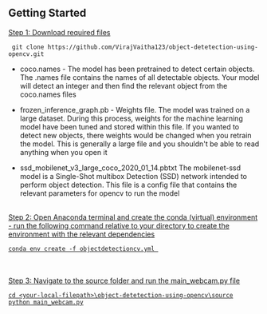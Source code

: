 

## Getting Started
<u> Step 1: Download required files </u> <br>

```
 git clone https://github.com/VirajVaitha123/object-detetection-using-opencv.git
```

- coco.names - The model has been pretrained to detect certain objects. The .names file contains the names of all detectable objects. Your model will detect an integer and then find the relevant object from the coco.names files

- frozen_inference_graph.pb - Weights file. The model was trained on a large dataset. During this process, weights for the machine learning model have been tuned and stored within this file. If you wanted to detect new objects, there weights would be changed when you retrain the model. This is generally a large file and you shouldn't be able to read anything when you open it

- ssd_mobilenet_v3_large_coco_2020_01_14.pbtxt The mobilenet-ssd model is a Single-Shot multibox Detection (SSD) network intended to perform object detection. This file is a config file that contains the relevant parameters for opencv to run the model
<br>
<u> Step 2: Open Anaconda terminal and create the conda (virtual) environment <br>
- run the following command relative to your directory to create the environment with the relevant dependencies <br>

```
conda env create -f objectdetectioncv.yml 
```
<br>
<br>
<u> Step 3: Navigate to the source folder and run the main_webcam.py file <br>

```
cd <your-local-filepath>\object-detetection-using-opencv\source
python main_webcam.py
```

